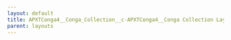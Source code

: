 ```yaml
---
layout: default
title: APXTConga4__Conga_Collection__c-APXTConga4__Conga Collection Layout
parent: layouts
---
```


``````
